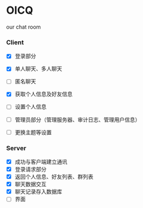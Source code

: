 # OICQ
our chat room

### Client

- [x] 登录部分
- [x] 单人聊天、多人聊天
- [ ] 匿名聊天
- [x] 获取个人信息及好友信息
- [ ] 设置个人信息
- [ ] 管理员部分（管理服务器、审计日志、管理用户信息）
- [ ] 更换主题等设置



### Server

- [x] 成功与客户端建立通讯
- [x] 登录请求部分
- [x] 返回个人信息、好友列表、群列表
- [x] 聊天数据交互
- [x] 聊天记录存入数据库
- [ ] 界面
